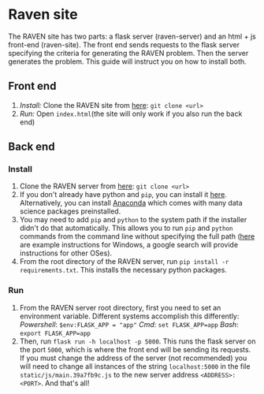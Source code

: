 # Raven site
The RAVEN site has two parts: a flask server (raven-server) and an html + js front-end (raven-site). The front end sends requests to the flask server specifying the criteria for generating the RAVEN problem. Then the server generates the problem. This guide will instruct you on how to install both.

## Front end
1. *Install:* Clone the RAVEN site from [here](https://github.com/victorvikram/raven-site): `git clone <url>`
2. *Run:* Open `index.html`(the site will only work if you also run the back end)

## Back end
### Install
1. Clone the RAVEN server from [here](https://github.com/victorvikram/raven-server): `git clone <url>`
2. If you don't already have python and `pip`, you can install it [here](https://www.python.org/). Alternatively, you can install [Anaconda](http://anaconda.com/) which comes with many data science packages preinstalled. 
3. You may need to add `pip` and `python` to the system path if the installer didn't do that automatically. This allows you to run `pip` and `python` commands from the command line without specifying the full path ([here](https://datatofish.com/add-python-to-windows-path/) are example instructions for Windows, a google search will provide instructions for other OSes).
4. From the root directory of the RAVEN server, run `pip install -r requirements.txt`. This installs the necessary python packages.

### Run
1. From the RAVEN server root directory, first you need to set an environment variable. Different systems accomplish this differently:
*Powershell*: `$env:FLASK_APP = "app"`
*Cmd*: `set FLASK_APP=app`
*Bash*: `export FLASK_APP=app`
2. Then, run `flask run -h localhost -p 5000`. This runs the flask server on the port `5000`, which is where the front end will be sending its requests. If you must change the address of the server (not recommended) you will need to change all instances of the string `localhost:5000` in the file `static/js/main.39a7fb9c.js` to the new server address `<ADDRESS>:<PORT>`.
And that's all!
